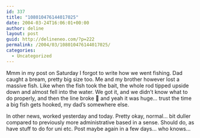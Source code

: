 ```yaml
---
id: 337
title: "108010476144017025"
date: 2004-03-24T16:06:01+00:00
author: deline
layout: post
guid: http://delineneo.com/?p=222
permalink: /2004/03/108010476144017025/
categories:
  - Uncategorized
---
```

Mmm in my post on Saturday I forgot to write how we went fishing. Dad caught a bream, pretty big size too. Me and my brother however lost a massive fish. Like when the fish took the bait, the whole rod tipped upside down and almost fell into the water. We got it, and we didn&#8217;t know what to do properly, and then the line broke 🙁 and yeah it was huge&#8230; trust the time a big fish gets hooked, my dad&#8217;s somewhere else.

In other news, worked yesterday and today. Pretty okay, normal&#8230; bit duller compared to previously more administrative based in a sense. Should do, as have stuff to do for uni etc. Post maybe again in a few days&#8230; who knows&#8230;
